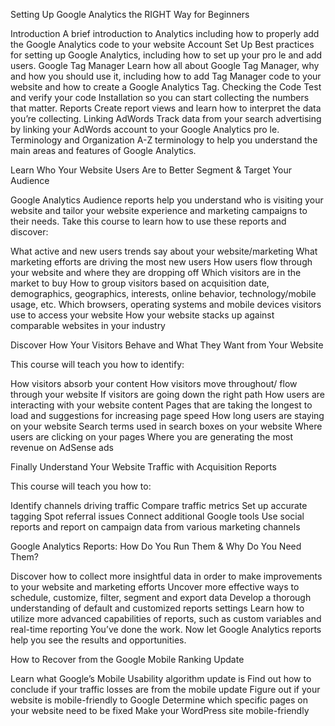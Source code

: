 Setting Up Google Analytics the RIGHT Way for Beginners

Introduction
A brief introduction to Analytics including how to properly add the Google Analytics code to your website
Account Set Up
Best practices for setting up Google Analytics, including how to set up your pro le and add users.
Google Tag Manager
Learn how all about Google Tag Manager, why and how you should use it, including how to add Tag Manager code to your website and how to create a Google Analytics Tag.
Checking the Code
Test and verify your code Installation so you can start collecting the numbers that matter.
Reports
Create report views and learn how to interpret the data you’re collecting.
Linking AdWords
Track data from your search advertising by linking your AdWords account to your Google Analytics pro le.
Terminology and Organization
A-Z terminology to help you understand the main areas and features of Google Analytics.


Learn Who Your Website Users Are to Better Segment & Target Your Audience

Google Analytics Audience reports help you understand who is visiting your website and tailor your website experience and marketing campaigns to their needs. Take this course to learn how to use these reports and discover:

What active and new users trends say about your website/marketing
What marketing efforts are driving the most new users
How users flow through your website and where they are dropping off
Which visitors are in the market to buy
How to group visitors based on acquisition date, demographics, geographics, interests, online behavior, technology/mobile usage, etc.
Which browsers, operating systems and mobile devices visitors use to access your website
How your website stacks up against comparable websites in your industry


Discover How Your Visitors Behave and What They Want from Your Website

This course will teach you how to identify:

How visitors absorb your content
How visitors move throughout/ flow through your website
If visitors are going down the right path
How users are interacting with your website content
Pages that are taking the longest to load and suggestions for increasing page speed
How long users are staying on your website
Search terms used in search boxes on your website
Where users are clicking on your pages
Where you are generating the most revenue on AdSense ads

Finally Understand Your Website Traffic with Acquisition Reports

This course will teach you how to:

Identify channels driving traffic
Compare traffic metrics
Set up accurate tagging
Spot referral issues
Connect additional Google tools
Use social reports and report on campaign data from various marketing channels

Google Analytics Reports: How Do You Run Them & Why Do You Need Them?

Discover how to collect more insightful data in order to make improvements to your website and marketing efforts
Uncover more effective ways to schedule, customize, filter, segment and export data
Develop a thorough understanding of default and customized reports settings
Learn how to utilize more advanced capabilities of reports, such as custom variables and real-time reporting
You’ve done the work. Now let Google Analytics reports help you see the results and opportunities.


How to Recover from the Google Mobile Ranking Update

Learn what Google’s Mobile Usability algorithm update is
Find out how to conclude if your traffic losses are from the mobile update
Figure out if your website is mobile-friendly to Google
Determine which specific pages on your website need to be fixed
Make your WordPress site mobile-friendly